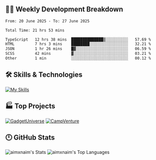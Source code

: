 

## 🧑‍💻 Weekly Development Breakdown

<!--START_SECTION:waka-->

```txt
From: 20 June 2025 - To: 27 June 2025

Total Time: 21 hrs 53 mins

TypeScript   12 hrs 38 mins  ██████████████▒░░░░░░░░░░   57.69 %
HTML         7 hrs 3 mins    ████████░░░░░░░░░░░░░░░░░   32.21 %
JSON         1 hr 26 mins    █▓░░░░░░░░░░░░░░░░░░░░░░░   06.59 %
SCSS         42 mins         ▓░░░░░░░░░░░░░░░░░░░░░░░░   03.21 %
Other        1 min           ░░░░░░░░░░░░░░░░░░░░░░░░░   00.12 %
```

<!--END_SECTION:waka-->

## 🛠️ Skills & Technologies

[![My Skills](https://skillicons.dev/icons?i=angular,react,docker,mongodb,nodejs,express,github,bootstrap,prisma,postman,postgres&perline=8)](https://skillicons.dev)

## 🏭 Top Projects

[![GadgetUniverse](https://github-readme-stats.vercel.app/api/pin/?username=aimxnaim&repo=GadgetUniverse&theme=dark)](https://github.com/aimxnaim/GadgetUniverse)
[![CampVenture](https://github-readme-stats.vercel.app/api/pin/?username=aimxnaim&repo=CampVenture&theme=dark)](https://github.com/aimxnaim/CampVenture)

## 🕛 GitHub Stats

![aimxnaim's Stats](https://github-readme-stats.vercel.app/api?username=aimxnaim&theme=tokyonight&show_icons=true&hide_border=true&count_private=true)
![aimxnaim's Top Languages](https://github-readme-stats.vercel.app/api/top-langs/?username=aimxnaim&theme=tokyonight&show_icons=true&hide_border=true&layout=compact)




